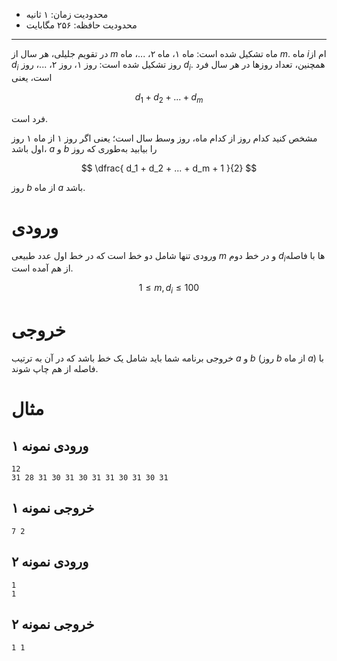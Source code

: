 [_metadata_:id]:- "the-middle-day"
[_metadata_:title]:- "روز وسط"
[_metadata_:level]:- "easy"
[_metadata_:author]:- "نفیسه جلیلوند"
[_metadata_:series]:- "arrays-and-recursion"
+ محدودیت زمان: ۱ ثانیه
+ محدودیت حافظه: ۲۵۶ مگابایت

----------

در تقویم جلیلی، هر سال از $m$ ماه تشکیل شده است: ماه ۱، ماه ۲، ...، ماه $m$. ماه $i$ام از $d_i$ روز تشکیل شده است: روز ۱، روز ۲، ...، روز $d_i$. همچنین، تعداد روزها در هر سال فرد است، یعنی

$$d_1 + d_2 + ... + d_m$$

فرد است.

مشخص کنید کدام روز از کدام ماه، روز وسط سال است؛ یعنی اگر روز ۱ از ماه ۱ روز اول باشد، $a$ و $b$ را بیابید به‌طوری که روز

$$ \dfrac{ d_1 + d_2 + ... + d_m + 1 }{2} $$

روز $b$ از ماه $a$ باشد.

# ورودی

ورودی تنها شامل دو خط است که در خط اول عدد طبیعی $m$ و در خط دوم $d_i$ها با فاصله از هم آمده است.

$$1 \le m, d_i \le 100$$
# خروجی

خروجی برنامه شما باید شامل یک خط باشد که در آن به ترتیب $a$ و $b$ (روز $b$ از ماه $a$) با فاصله از هم چاپ شوند.

# مثال
## ورودی نمونه ۱
```
12
31 28 31 30 31 30 31 31 30 31 30 31
```


## خروجی نمونه ۱
```
7 2
```


## ورودی نمونه ۲
```
1
1
```


## خروجی نمونه ۲
```
1 1
```

